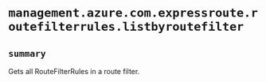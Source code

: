 # `management.azure.com.expressroute.routefilterrules.listbyroutefilter`

## `summary`
Gets all RouteFilterRules in a route filter.


